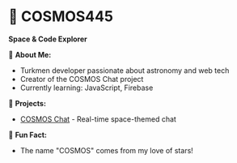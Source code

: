 # 🌌 COSMOS445  
**Space & Code Explorer**  

🚀 **About Me:**  
- Turkmen developer passionate about astronomy and web tech  
- Creator of the COSMOS Chat project  
- Currently learning: JavaScript, Firebase  

🔭 **Projects:**  
- [COSMOS Chat](https://github.com/cosmos445/cosmos-chat) - Real-time space-themed chat  

🌠 **Fun Fact:**  
- The name "COSMOS" comes from my love of stars!  
